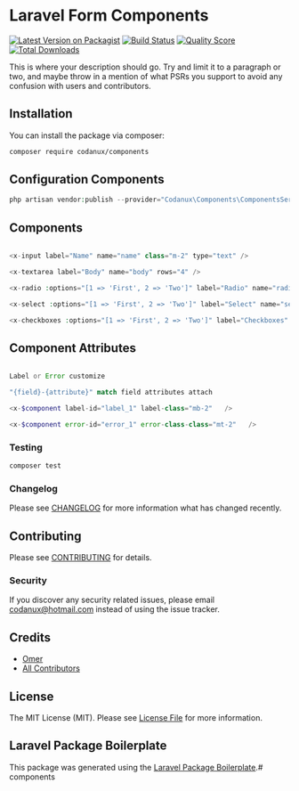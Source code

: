 # Laravel Form Components

[![Latest Version on Packagist](https://img.shields.io/packagist/v/codanux/components.svg?style=flat-square)](https://packagist.org/packages/codanux/components)
[![Build Status](https://img.shields.io/travis/codanux/components/master.svg?style=flat-square)](https://travis-ci.org/codanux/components)
[![Quality Score](https://img.shields.io/scrutinizer/g/codanux/components.svg?style=flat-square)](https://scrutinizer-ci.com/g/codanux/components)
[![Total Downloads](https://img.shields.io/packagist/dt/codanux/components.svg?style=flat-square)](https://packagist.org/packages/codanux/components)

This is where your description should go. Try and limit it to a paragraph or two, and maybe throw in a mention of what PSRs you support to avoid any confusion with users and contributors.

## Installation

You can install the package via composer:

```bash
composer require codanux/components
```

## Configuration Components
``` php
php artisan vendor:publish --provider="Codanux\Components\ComponentsServiceProvider"
```


## Components

``` php

<x-input label="Name" name="name" class="m-2" type="text" />

<x-textarea label="Body" name="body" rows="4" />

<x-radio :options="[1 => 'First', 2 => 'Two']" label="Radio" name="radio"/>

<x-select :options="[1 => 'First', 2 => 'Two']" label="Select" name="select"/>

<x-checkboxes :options="[1 => 'First', 2 => 'Two']" label="Checkboxes" name="checkboxes[]"/>
```

## Component Attributes

``` php

Label or Error customize

"{field}-{attribute}" match field attributes attach 

<x-$component label-id="label_1" label-class="mb-2"   />

<x-$component error-id="error_1" error-class-class="mt-2"   />
```

### Testing

``` bash
composer test
```

### Changelog

Please see [CHANGELOG](CHANGELOG.md) for more information what has changed recently.

## Contributing

Please see [CONTRIBUTING](CONTRIBUTING.md) for details.

### Security

If you discover any security related issues, please email codanux@hotmail.com instead of using the issue tracker.

## Credits

- [Omer](https://github.com/codanux)
- [All Contributors](../../contributors)

## License

The MIT License (MIT). Please see [License File](LICENSE.md) for more information.

## Laravel Package Boilerplate

This package was generated using the [Laravel Package Boilerplate](https://laravelpackageboilerplate.com).# components

